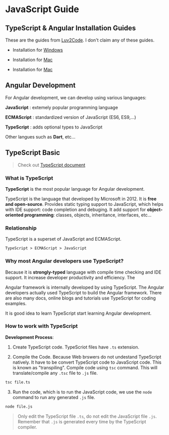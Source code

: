 # JavaScript Guide

## TypeScript & Angular Installation Guides
These are the guides from [Luv2Code](https://github.com/darbyluv2code/fullstack-angular-and-springboot). I don't claim any of these guides.

* Installation for [Windows](00-installation/windows.md)

* Installation for [Mac](00-installation/mac.md)

* Installation for [Mac](00-installation/linux.md)


## Angular Development

For Angular development, we can develop using various languages:

**JavaScript** : extemely popular programming language

**ECMAScript** : standardized version of JavaScript (ES6, ES9,...)

**TypeScript** : adds optional types to JavaScript

Other langues such as **Dart**, etc...


## TypeScript Basic

> Check out [TypeScript document](typscriptlang.org)

### What is TypeScript

**TypeScript** is the most popular language for Angular development.

TypeScript is the language that developed by Microsoft in 2012. It is **free and open-source**. Provides static typing support to JavaScript, which helps with IDE support: code completion and debuging. It add support for **object-oriented programming**: classes, objects, inheritance, interfaces, etc...

### Relationship

TypeScript is a superset of JavaScript and ECMAScript.

```
TypeScript > ECMAScript > JavaScript
```

### Why most Angular developers use TypeScript?

Because it is **strongly-typed** language with compile time checking and IDE support. It increase developer productivity and efficiency. The 

Angular framework is internally developed by using TypeScript. The Angular developers actually used TypeScript to build the Angular framework. There are also many docs, online blogs and tutorials use TypeScript for coding examples.

It is good idea to learn TypeScript start learning Angular development.

### How to work with TypeScript

**Development Process**:

1. Create TypeScript code. TypeScriot files have `.ts` extension.

2. Compile the Code. Because Web brswers do not undestand TypeScript natively. It have to be convert TypeScript code to JavaScript code. This is known as "transpiling". Compile code using `tsc` command. This will translate/compile any `.tsc` file to `.js` file.

```bash
tsc file.ts
```

3. Run the code, which is to run the JavaScript code, we use the `node` command to run any generated `.js` file.

```bash
node file.js
```

> Only edit the TypeScript file `.ts`, do not edit the JavaScript file `.js`. Remember that `.js` is generated every time by the TypeScript compiler.



